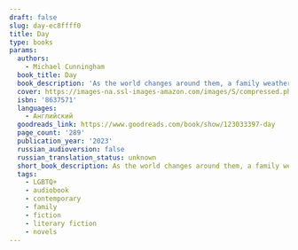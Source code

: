 ```yaml
---
draft: false
slug: day-ec8ffff0
title: Day
type: books
params:
  authors:
    - Michael Cunningham
  book_title: Day
  book_description: 'As the world changes around them, a family weathers the storms of growing up, growing older, falling in and out of love, losing the things that are most precious—and learning to go on—from the Pulitzer Prize–winning author of The HoursApril 5, 2019 : In a cozy brownstone in Brooklyn, the veneer of domestic bliss is beginning to crack. Dan and Isabel, troubled husband and wife, are both a little bit in love with Isabel’s younger brother, Robbie. Robbie, wayward soul of the family, who still lives in the attic loft; Robbie, who, trying to get over his most recent boyfriend, has created a glamorous avatar online; Robbie, who now has to move out of the house—and whose departure threatens to break the family apart. Meanwhile Nathan, age ten, is taking his first uncertain steps toward independence, while Violet, five, does her best not to notice the growing rift between her parents.April 5, 2020: As the world goes into lockdown, the brownstone is feeling more like a prison. Violet is terrified of leaving the windows open, obsessed with keeping her family safe, while Nathan attempts to skirt her rules. Isabel and Dan communicate mostly in veiled jabs and frustrated sighs. And beloved Robbie is stranded in Iceland, alone in a mountain cabin with nothing but his thoughts—and his secret Instagram life—for company.April 5, 2021: Emerging from the worst of the crisis, the family reckons with a new, very different reality—with what they’ve learned, what they’ve lost, and how they might go on.From the brilliant mind of Pulitzer Prize winner Michael Cunningham, Day is a searing, exquisitely crafted meditation on love and loss and the struggles and limitations of family life—how to live together and apart.'
  cover: https://images-na.ssl-images-amazon.com/images/S/compressed.photo.goodreads.com/books/1685348830i/123033397.jpg
  isbn: '8637571'
  languages:
    - Английский
  goodreads_link: https://www.goodreads.com/book/show/123033397-day
  page_count: '289'
  publication_year: '2023'
  russian_audioversion: false
  russian_translation_status: unknown
  short_book_description: As the world changes around them, a family weathers the storms of growing up, growing older, falling in and out of love, losing the things that are most precious—and learning to go on—from the...
  tags:
    - LGBTQ+
    - audiobook
    - contemporary
    - family
    - fiction
    - literary fiction
    - novels
---
```

